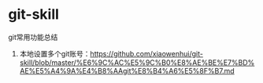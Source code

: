# git-skill
git常用功能总结

1. 本地设置多个git账号：https://github.com/xiaowenhui/git-skill/blob/master/%E6%9C%AC%E5%9C%B0%E8%AE%BE%E7%BD%AE%E5%A4%9A%E4%B8%AAgit%E8%B4%A6%E5%8F%B7.md
